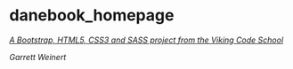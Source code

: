 # danebook_homepage

*[A Bootstrap, HTML5, CSS3 and SASS project from the Viking Code School](http://www.vikingcodeschool.com)*

*Garrett Weinert*